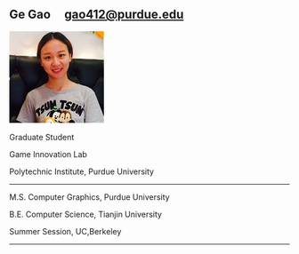 ## Ge Gao                       gao412@purdue.edu
![fay067](gao.jpg)  

Graduate Student

Game Innovation Lab

Polytechnic Institute, Purdue University

-----------------------------------------------------------------------------------------------

M.S. Computer Graphics, Purdue University

B.E. Computer Science, Tianjin University

Summer Session, UC,Berkeley

-----------------------------------------------------------------------------------------------


